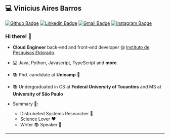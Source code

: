 
## :computer: Vinícius Aires Barros

[![Github Badge](https://img.shields.io/badge/-Github-000?style=flat-square&logo=Github&logoColor=white&link=https://github.com/v4ires)](https://github.com/v4ires)
[![Linkedin Badge](https://img.shields.io/badge/-LinkedIn-blue?style=flat-square&logo=Linkedin&logoColor=white&link=https://www.linkedin.com/in/v4ires/)](https://www.linkedin.com/in/v4ires/)
[![Gmail Badge](https://img.shields.io/badge/-Gmail-c14438?style=flat-square&logo=Gmail&logoColor=white&link=mailto:v4ires@gmail.com)](mailto:malone.nykolle@gmail.com)
[![Instagram Badge](https://img.shields.io/badge/-Instagram-BF008C?style=flat-square&logo=Instagram&logoColor=white&link=https://www.instagram.com/v4ires)](https://www.instagram.com/v4ires) 

### Hi there! 👋

- **Cloud Engineer** back-end and front-end developer @ [Instituto de Pesquisas Eldorado](https://www.eldorado.org.br/).
- 💻 Java, Python, Javascript, TypeScript and **more**.
- :books: Phd. candidate at **Unicamp** :purple_heart:
- :books: Undergraduated in CS at **Federal University of Tocantins** and MS at **University of São Paulo**

- Summary :rocket::
  - Distrubeted Systems Researcher :paperclip:
  - Science Lover :heart:
  - Writer :books: Speaker :bust_in_silhouette:
---
